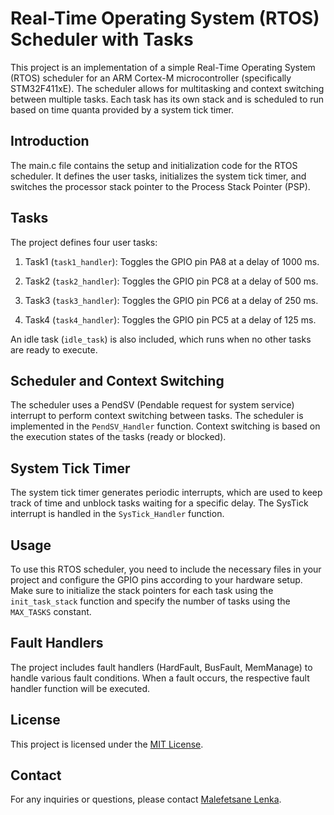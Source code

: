 # Real-Time Operating System (RTOS) Scheduler with Tasks



This project is an implementation of a simple Real-Time Operating System (RTOS) scheduler for an ARM Cortex-M microcontroller (specifically STM32F411xE). The scheduler allows for multitasking and context switching between multiple tasks. Each task has its own stack and is scheduled to run based on time quanta provided by a system tick timer.



## Introduction



The main.c file contains the setup and initialization code for the RTOS scheduler. It defines the user tasks, initializes the system tick timer, and switches the processor stack pointer to the Process Stack Pointer (PSP).



## Tasks



The project defines four user tasks:

1. Task1 (`task1_handler`): Toggles the GPIO pin PA8 at a delay of 1000 ms.

2. Task2 (`task2_handler`): Toggles the GPIO pin PC8 at a delay of 500 ms.

3. Task3 (`task3_handler`): Toggles the GPIO pin PC6 at a delay of 250 ms.

4. Task4 (`task4_handler`): Toggles the GPIO pin PC5 at a delay of 125 ms.



An idle task (`idle_task`) is also included, which runs when no other tasks are ready to execute.



## Scheduler and Context Switching



The scheduler uses a PendSV (Pendable request for system service) interrupt to perform context switching between tasks. The scheduler is implemented in the `PendSV_Handler` function. Context switching is based on the execution states of the tasks (ready or blocked).



## System Tick Timer



The system tick timer generates periodic interrupts, which are used to keep track of time and unblock tasks waiting for a specific delay. The SysTick interrupt is handled in the `SysTick_Handler` function.



## Usage



To use this RTOS scheduler, you need to include the necessary files in your project and configure the GPIO pins according to your hardware setup. Make sure to initialize the stack pointers for each task using the `init_task_stack` function and specify the number of tasks using the `MAX_TASKS` constant.



## Fault Handlers



The project includes fault handlers (HardFault, BusFault, MemManage) to handle various fault conditions. When a fault occurs, the respective fault handler function will be executed.





## License



This project is licensed under the [MIT License](https://opensource.org/licenses/MIT).



## Contact



For any inquiries or questions, please contact [Malefetsane Lenka](mailto:malefetsanelenka@gmail.com).

